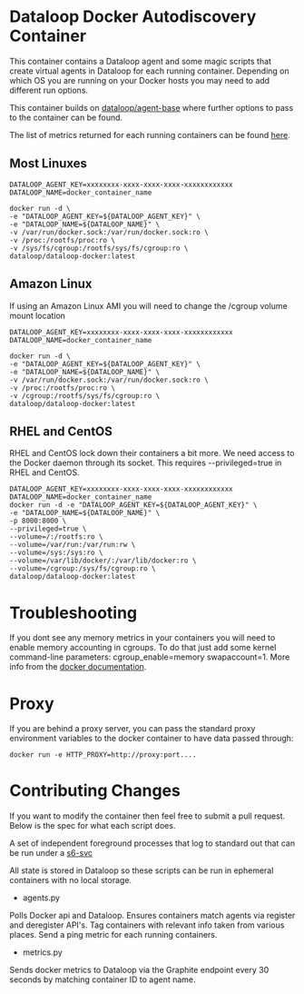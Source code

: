 Dataloop Docker Autodiscovery Container
=======================================

This container contains a Dataloop agent and some magic scripts that create virtual agents in Dataloop for each
running container. Depending on which OS you are running on your Docker hosts you may need to add different run options.

This container builds on [dataloop/agent-base](https://github.com/dataloop/docker-alpine/tree/master/agent-base) where further options to pass to the container can be found.

The list of metrics returned for each running containers can be found [here](https://github.com/dataloop/docker-alpine/tree/master/dataloop-docker/METRICS.md).

## Most Linuxes

```
DATALOOP_AGENT_KEY=xxxxxxxx-xxxx-xxxx-xxxx-xxxxxxxxxxxx
DATALOOP_NAME=docker_container_name

docker run -d \
-e "DATALOOP_AGENT_KEY=${DATALOOP_AGENT_KEY}" \
-e "DATALOOP_NAME=${DATALOOP_NAME}" \
-v /var/run/docker.sock:/var/run/docker.sock:ro \
-v /proc:/rootfs/proc:ro \
-v /sys/fs/cgroup:/rootfs/sys/fs/cgroup:ro \
dataloop/dataloop-docker:latest
```

## Amazon Linux

If using an Amazon Linux AMI you will need to change the /cgroup volume mount location

```
DATALOOP_AGENT_KEY=xxxxxxxx-xxxx-xxxx-xxxx-xxxxxxxxxxxx
DATALOOP_NAME=docker_container_name

docker run -d \
-e "DATALOOP_AGENT_KEY=${DATALOOP_AGENT_KEY}" \
-e "DATALOOP_NAME=${DATALOOP_NAME}" \
-v /var/run/docker.sock:/var/run/docker.sock:ro \
-v /proc:/rootfs/proc:ro \
-v /cgroup:/rootfs/sys/fs/cgroup:ro \
dataloop/dataloop-docker:latest
```

## RHEL and CentOS

RHEL and CentOS lock down their containers a bit more. We need access to the Docker daemon through its socket. This requires --privileged=true in RHEL and CentOS.

```
DATALOOP_AGENT_KEY=xxxxxxxx-xxxx-xxxx-xxxx-xxxxxxxxxxxx
DATALOOP_NAME=docker_container_name
docker run -d -e "DATALOOP_AGENT_KEY=${DATALOOP_AGENT_KEY}" \
-e "DATALOOP_NAME=${DATALOOP_NAME}" \
-p 8000:8000 \
--privileged=true \
--volume=/:/rootfs:ro \
--volume=/var/run:/var/run:rw \
--volume=/sys:/sys:ro \
--volume=/var/lib/docker/:/var/lib/docker:ro \
--volume=/cgroup:/sys/fs/cgroup:ro \
dataloop/dataloop-docker:latest
```

# Troubleshooting

If you dont see any memory metrics in your containers you will need to enable memory accounting in cgroups. To do that just add some kernel command-line parameters: cgroup_enable=memory swapaccount=1. More info from the [docker documentation](https://docs.docker.com/engine/admin/runmetrics/#/memory-metrics-memorystat).

Proxy
=====

If you are behind a proxy server, you can pass the standard proxy environment variables to the docker container to have data passed through:

```
docker run -e HTTP_PROXY=http://proxy:port....
```


Contributing Changes
====================

If you want to modify the container then feel free to submit a pull request. Below is the spec for what each script does.

A set of independent foreground processes that log to standard out that can be run under a [s6-svc](http://skarnet.org/software/s6/)

All state is stored in Dataloop so these scripts can be run in ephemeral containers with no local storage.

- agents.py

Polls Docker api and Dataloop. Ensures containers match agents via register and deregister API's. Tag containers with relevant info taken from various places. Send a ping metric for each running containers.

- metrics.py

Sends docker metrics to Dataloop via the Graphite endpoint every 30 seconds by matching container ID to agent name.

